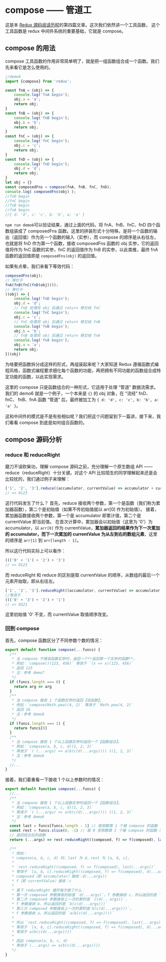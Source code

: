 # compose —— 管道工

这是本 [Redux 源码阅读历程](https://github.com/pobusama/redux-source-code-chewing)的第四篇文章。这次我们依然讲一个工具函数， 这个工具函数是 redux 中间件系统的重要基础，它就是 compose。

## compose 的用法
compose 工具函数的作用非常简单明了，就是把一组函数组合成一个函数。我们先来看它是怎么使用的。

```js
//demo6
import {compose} from 'redux';

const fnA = (obj) => {
    console.log('fnA begin');
    obj.a = 'a';
    return obj;
}
const fnB = (obj) => {
    console.log('fnB begin');
    obj.b = 'b';
    return obj;
}
const fnC = (obj) => {
    console.log('fnC begin');
    obj.c = 'c';
    return obj;
}
const fnD = (obj) => {
    console.log('fnD begin');
    obj.d = 'd';
    return obj;
}
let obj = {}
const composedFns = compose(fnA, fnB, fnC, fnD);
console.log( composedFns(obj) );
//fnD begin
//fnC begin
//fnB begin
//fnA begin
//{ d: 'd', c: 'c', b: 'b', a: 'a' }
```

`npm run demo6`可以验证结果，通过上面的代码，将 fnA、fnB、fnC、fnD 四个函数组装成了 composedFns 函数。这里的拼装形式十分特殊，是将一个函数的输出（返回值）作为另一个函数的输入（实参），而 compose 的顺序是从右往左，也就是将 fnD 作为第一个函数，接收 composedFns 函数的 obj 实参，它的返回值将作为 fnC 函数的实参，fnC 的返回值作为 fnB 的实参，以此类推，最终 fnA 函数的返回值即是 `composedFns(obj)` 的返回值。

如果有点晕，我们来看下等效代码：
```js
composedFns(obj);
// 等价于
fnA(fnB(fnC(fnD(obj))));
// 等价于
((obj) => { 
    console.log('fnD begin');
    obj.d = 'd';
    // fnD 处理完 obj 后通过 return 移交给 fnC
    console.log('fnC begin');
    obj.c = 'c';
    // fnC 处理完 obj 后通过 return 移交给 fnB
    console.log('fnB begin');
    obj.b = 'b';
    // fnB 处理完 obj 后通过 return 移交给 fnA
    console.log('fnA begin');
    obj.a = 'a';
    return obj;
})(obj)

```

为啥要把函数拆分成这样的形式，再组装起来呢？大家知道 Redux 遵循函数式编程风格，函数式编程要求细化每个函数的功能，再把拥有不同功能的函数组合成特定功能的函数，以此实现需求。

这里的 compose 只是函数组合的一种形式，它适用于处理 “管道” 数据流需求。我们的 demo6 就是一个例子，一个本来是 `{}` 的 obj 对象，在 “流经” fnD、 fnC、 fnB、fnA 函数 “管道” 后，最终被加工为 `{ d: 'd', c: 'c', b: 'b', a: 'a' }`。

这和中间件的模式是不是有些相似呢？我们把这个问题留到下一篇讲，接下来，我们看看 compose 到底是如何组合函数的。

## compose 源码分析

### reduce 和 reduceRight
磨刀不误砍柴功，理解 compose 源码之前，充分理解一个原生数组 API —— reduce（reduceRight）十分关键。对这个 API 比较陌生的同学理解起来还是会比较扰的，我们通过例子来理解：

```js
['1', '2', '3'].reduce((accumulator, currentValue) => accumulator + currentValue, '0')
// => 0123
```
这行代码发生了什么？
首先，reduce 接收两个参数，第一个是函数（我们称为累加器函数），第二个是初始值（如果不传初始值就以 arr[0] 作为初始值）。
接着，累加器函数接收两个参数，第一个是 accumulator 即累计值，第二个是 currentValue 即当前值。
在首次计算中，累加器会以初始值（这里为 '0'）为 accumulator，以 `arr[0]` 作为 currentValue，**累加器返回的结果作为下一次累加的 accumulator，而下一次累加的 currentValue 为从左到右的数组元素**，这里的顺序是 `arr[1]` 到 `arr[length - 1]`。

所以这行代码实际上可以看作：
```js
((('0' + '1') + '2') + '3')
// => 0123
```

而 reduceRight 和 reduce 的区别是取 currentValue 的顺序，从数组的最后一个元素开始取，即从右往左。

```js
['1', '2', '3'].reduceRight((accumulator, currentValue) => accumulator + currentValue, '0')
//等效于
((('0' + '3') + '2') + '1')
// => 0321
```
这里初始值 '0' 不变，而 currentValue 取值顺序改变。

### 回到 compose 

首先，compose 函数区分了不同参数个数的情况：
```js
export default function compose(...funcs) {
  /**
   * 当 compose 不接收函数实参时，返回一个**返回第一个实参的函数**。
   * 例如：`compose()(123, 456)` 等效于 `(x => x)(123, 456)`
   * 返回 123
   * 注：参考 demo7
   */
  if (funcs.length === 0) {
    return arg => arg
  } 
  /**
   * 当 compose 接收 1 个函数实参时返回【该函数】。
   * 例如：`compose(Math.pow)(4, 2)` 等效于 `Math.pow(4, 2)`
   * 返回 16
   * 注：参考 demo8
   */
  if (funcs.length === 1) {
    return funcs[0]
  }
  /**
   * 当 compose 接收 1 个以上函数实参时返回一个【函数组合】。
   * 例如：`compose(a, b, c, d)(1, 2, 3)`
   * 等效于 `( (...args) => a(b(c(d(...args)))) )(1, 2, 3)`
   * 注：参考 demo6
   */
  //...
}
```

接着，我们着重看一下接收 1 个以上参数时的情况：
```js
export default function compose(...funcs) {
  //...
  /**
   * 当 compose 接收 1 个以上函数实参时返回一个【函数组合】。
   * 例如：`compose(a, b, c, d)(1, 2, 3)`
   * 等效于 `( (...args) => a(b(c(d(...args)))) )(1, 2, 3)`
   * 注：参考 demo6
   */
  const last = funcs[funcs.length - 1] // 取倒数第 1 个被 compose 的函数
  const rest = funcs.slice(0, -1) // 取 0 至倒数第 2 个被 compose 的函数（数组）
  // 返回组合后的函数
  return (...args) => rest.reduceRight((composed, f) => f(composed), last(...args))

  /**
   * 例如：
   * compose(a, b, c, d) 时，last 为 d，rest 为 [a, b, c]。
   * 
   * `rest.reduceRight((composed, f) => f(composed), last(...args))`
   * 等效于 `[a, b, c].reduceRight((composed, f) => f(composed), d(...args))`
   * composed（即 accumulator）接收：d(...args))
   * f（即 currentValue）接收：c
   * 
   * 看下 reduceRight 循环每次做了什么：
   * 第一次 composed 参数接收初始值 `d(...args)`，f 参数接收 c，所以返回的是 `c(d(...args))`
   * 第二次 composed 参数接收上一次的累积值 `c(d(...args))`，
   * f 参数接收 b，所以返回的是 `b(c(d(...args)))`
   * 第三次 composed 参数接收上一次的累积值`b(c(d(...args)))`，
   * f 参数接收 a，所以返回的是 `a(b(c(d(...args))))`
   * 
   * 所以 `rest.reduceRight((composed, f) => f(composed), last(...args))`
   * 等效于 `[a, b, c].reduceRight((composed, f) => f(composed), d(...args))`
   * 等效于 a(b(c(d(...args))))
   * 
   * 因此 compose(a, b, c, d)
   * 等效于 (...args) => a(b(c(d(...args))))
   */
}
```